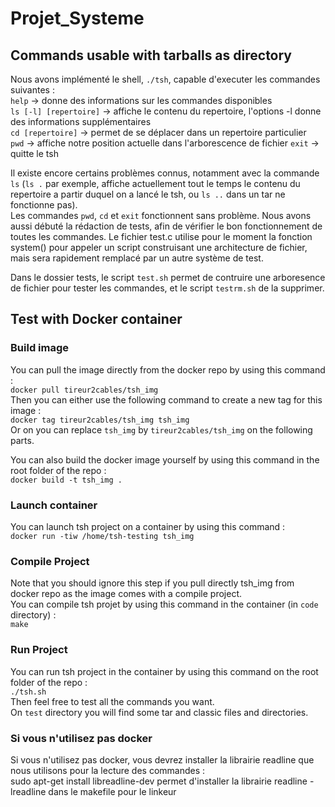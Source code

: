 # Projet_Systeme

## Commands usable with tarballs as directory  
  
Nous avons implémenté le shell, `./tsh`, capable d'executer les commandes suivantes :  
`help` -> donne des informations sur les commandes disponibles  
`ls [-l] [repertoire]` -> affiche le contenu du repertoire, l'options -l donne des informations supplémentaires  
`cd [repertoire]` -> permet de se déplacer dans un repertoire particulier  
`pwd` -> affiche notre position actuelle dans l'arborescence de fichier
`exit` -> quitte le tsh  

Il existe encore certains problèmes connus, notamment avec la commande `ls` (`ls .` par exemple, affiche actuellement tout le temps le contenu du repertoire a partir duquel
on a lancé le tsh, ou `ls ..` dans un tar ne fonctionne pas).  
Les commandes `pwd`, `cd` et `exit` fonctionnent sans problème. Nous avons aussi débuté la rédaction de tests, afin de vérifier le bon fonctionnement de toutes les commandes.
Le fichier test.c utilise pour le moment la fonction system() pour appeler un script construisant une architecture de fichier, mais sera rapidement remplacé par 
un autre système de test.  
  
Dans le dossier tests, le script `test.sh` permet de contruire une arboresence de fichier pour tester les commandes, et le script `testrm.sh` de la supprimer.

## Test with Docker container

### Build image

You can pull the image directly from the docker repo by using this command :  
`docker pull tireur2cables/tsh_img`  
Then you can either use the following command to create a new tag for this image :  
`docker tag tireur2cables/tsh_img tsh_img`  
Or on you can replace `tsh_img` by `tireur2cables/tsh_img` on the following parts.  

You can also build the docker image yourself by using this command in the root folder of the repo :  
`docker build -t tsh_img .`  

### Launch container

You can launch tsh project on a container by using this command :  
`docker run -tiw /home/tsh-testing tsh_img`  

### Compile Project

Note that you should ignore this step if you pull directly tsh_img from docker repo as the image comes with a compile project.  
You can compile tsh projet by using this command in the container (in `code` directory) :  
`make`

### Run Project

You can run tsh project in the container by using this command on the root folder of the repo :  
`./tsh.sh`  
Then feel free to test all the commands you want.  
On `test` directory you will find some tar and classic files and directories.  

### Si vous n'utilisez pas docker

Si vous n'utilisez pas docker, vous devrez installer la librairie readline que nous utilisons pour la lecture des commandes :  
sudo apt-get install libreadline-dev permet d'installer la librairie readline
-lreadline dans le makefile pour le linkeur
